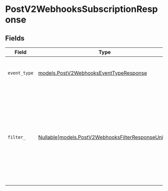 # PostV2WebhooksSubscriptionResponse


## Fields

| Field                                                                                                                  | Type                                                                                                                   | Required                                                                                                               | Description                                                                                                            | Example                                                                                                                |
| ---------------------------------------------------------------------------------------------------------------------- | ---------------------------------------------------------------------------------------------------------------------- | ---------------------------------------------------------------------------------------------------------------------- | ---------------------------------------------------------------------------------------------------------------------- | ---------------------------------------------------------------------------------------------------------------------- |
| `event_type`                                                                                                           | [models.PostV2WebhooksEventTypeResponse](../models/postv2webhookseventtyperesponse.md)                                 | :heavy_check_mark:                                                                                                     | Type of event the webhook is subscribed to.                                                                            | note.created                                                                                                           |
| `filter_`                                                                                                              | [Nullable[models.PostV2WebhooksFilterResponseUnion]](../models/postv2webhooksfilterresponseunion.md)                   | :heavy_check_mark:                                                                                                     | Filters to determine whether the webhook event should be sent. If null, the filter always passes.                      | {<br/>"$and": [<br/>{<br/>"field": "parent_object_id",<br/>"operator": "equals",<br/>"value": "97052eb9-e65e-443f-a297-f2d9a4a7f795"<br/>}<br/>]<br/>} |